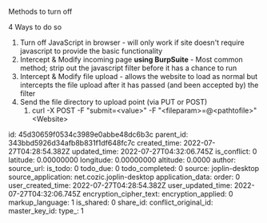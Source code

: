 Methods to turn off

4 Ways to do so

1.  Turn off JavaScript in browser - will only work if site doesn't require javascript to provide the basic functionality
2.  Intercept & Modify incoming page **using BurpSuite** \- Most common method; strip out the javascript filter before it has a chance to run
3.  Intercept & Modify file upload - allows the website to load as normal but intercepts the file upload after it has passed (and been accepted by) the filter
4.  Send the file directory to upload point (via PUT or POST)
    1.  curl -X POST -F "submit=&lt;value&gt;" -F "&lt;fileparam&gt;=@&lt;pathtofile&gt;" &lt;Website&gt;

id: 45d30659f0534c3989e0abbe48dc6b3c
parent_id: 343bbd5926d34afb8b831f1df648fc7c
created_time: 2022-07-27T04:28:54.382Z
updated_time: 2022-07-27T04:32:06.745Z
is_conflict: 0
latitude: 0.00000000
longitude: 0.00000000
altitude: 0.0000
author: 
source_url: 
is_todo: 0
todo_due: 0
todo_completed: 0
source: joplin-desktop
source_application: net.cozic.joplin-desktop
application_data: 
order: 0
user_created_time: 2022-07-27T04:28:54.382Z
user_updated_time: 2022-07-27T04:32:06.745Z
encryption_cipher_text: 
encryption_applied: 0
markup_language: 1
is_shared: 0
share_id: 
conflict_original_id: 
master_key_id: 
type_: 1